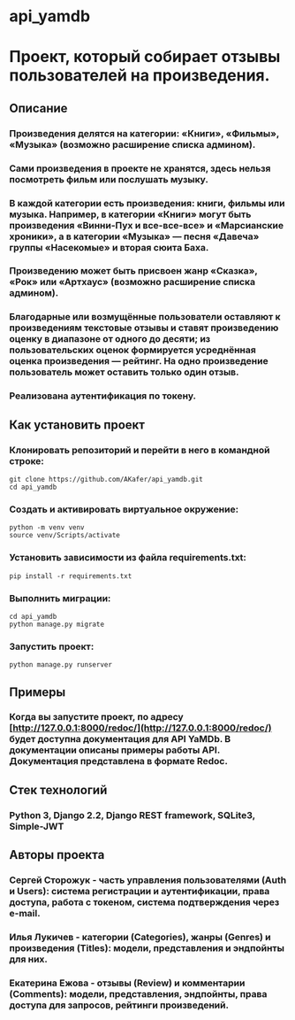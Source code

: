 # api_yamdb

# Проект, который собирает отзывы пользователей на произведения.

## Описание

### Произведения делятся на категории: «Книги», «Фильмы», «Музыка» (возможно расширение списка админом).

### Сами произведения в проекте не хранятся, здесь нельзя посмотреть фильм или послушать музыку.

### В каждой категории есть произведения: книги, фильмы или музыка. Например, в категории «Книги» могут быть произведения «Винни-Пух и все-все-все» и «Марсианские хроники», а в категории «Музыка» — песня «Давеча» группы «Насекомые» и вторая сюита Баха.

### Произведению может быть присвоен жанр «Сказка», «Рок» или «Артхаус» (возможно расширение списка админом).

### Благодарные или возмущённые пользователи оставляют к произведениям текстовые отзывы и ставят произведению оценку в диапазоне от одного до десяти; из пользовательских оценок формируется усреднённая оценка произведения — рейтинг. На одно произведение пользователь может оставить только один отзыв.

### Реализована аутентификация по токену.

## Как установить проект

### Клонировать репозиторий и перейти в него в командной строке:

```
git clone https://github.com/AKafer/api_yamdb.git
cd api_yamdb
```

### Создать и активировать виртуальное окружение:

```
python -m venv venv
source venv/Scripts/activate
```

### Установить зависимости из файла requirements.txt:

```
pip install -r requirements.txt
```

### Выполнить миграции:

```
cd api_yamdb
python manage.py migrate
```

### Запустить проект:

```
python manage.py runserver
```

## Примеры

### Когда вы запустите проект, по адресу [http://127.0.0.1:8000/redoc/](http://127.0.0.1:8000/redoc/) будет доступна документация для API YaMDb. В документации описаны примеры работы API. Документация представлена в формате Redoc.

## Стек технологий

### Python 3, Django 2.2, Django REST framework, SQLite3, Simple-JWT

## Авторы проекта

### Сергей Сторожук - часть управления пользователями (Auth и Users): система регистрации и аутентификации, права доступа, работа с токеном, система подтверждения через e-mail.

### Илья Лукичев - категории (Categories), жанры (Genres) и произведения (Titles): модели, представления и эндпойнты для них.

### Екатерина Ежова - отзывы (Review) и комментарии (Comments): модели, представления, эндпойнты, права доступа для запросов, рейтинги произведений.

